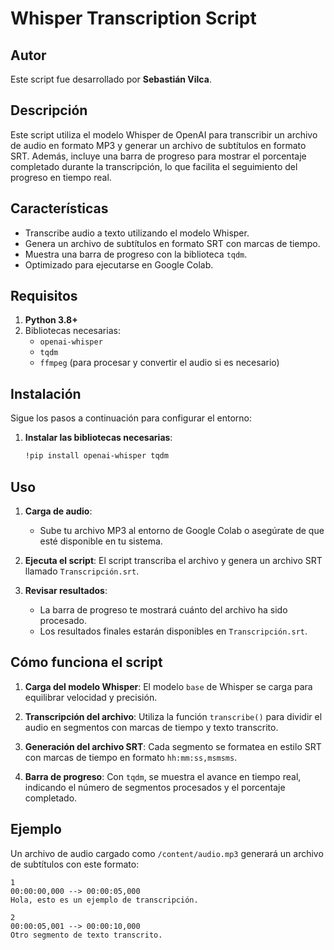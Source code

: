 # Whisper Transcription Script

## Autor
Este script fue desarrollado por **Sebastián Vilca**.

## Descripción
Este script utiliza el modelo Whisper de OpenAI para transcribir un archivo de audio en formato MP3 y generar un archivo de subtítulos en formato SRT. Además, incluye una barra de progreso para mostrar el porcentaje completado durante la transcripción, lo que facilita el seguimiento del progreso en tiempo real.

## Características
- Transcribe audio a texto utilizando el modelo Whisper.
- Genera un archivo de subtítulos en formato SRT con marcas de tiempo.
- Muestra una barra de progreso con la biblioteca `tqdm`.
- Optimizado para ejecutarse en Google Colab.

## Requisitos
1. **Python 3.8+**
2. Bibliotecas necesarias:
   - `openai-whisper`
   - `tqdm`
   - `ffmpeg` (para procesar y convertir el audio si es necesario)

## Instalación
Sigue los pasos a continuación para configurar el entorno:

1. **Instalar las bibliotecas necesarias**:
   ```bash
   !pip install openai-whisper tqdm
   ```

## Uso
1. **Carga de audio**:
   - Sube tu archivo MP3 al entorno de Google Colab o asegúrate de que esté disponible en tu sistema.

2. **Ejecuta el script**:
   El script transcriba el archivo y genera un archivo SRT llamado `Transcripción.srt`.

3. **Revisar resultados**:
   - La barra de progreso te mostrará cuánto del archivo ha sido procesado.
   - Los resultados finales estarán disponibles en `Transcripción.srt`.

## Cómo funciona el script
1. **Carga del modelo Whisper**:
   El modelo `base` de Whisper se carga para equilibrar velocidad y precisión.

2. **Transcripción del archivo**:
   Utiliza la función `transcribe()` para dividir el audio en segmentos con marcas de tiempo y texto transcrito.

3. **Generación del archivo SRT**:
   Cada segmento se formatea en estilo SRT con marcas de tiempo en formato `hh:mm:ss,msmsms`.

4. **Barra de progreso**:
   Con `tqdm`, se muestra el avance en tiempo real, indicando el número de segmentos procesados y el porcentaje completado.

## Ejemplo
Un archivo de audio cargado como `/content/audio.mp3` generará un archivo de subtítulos con este formato:

```
1
00:00:00,000 --> 00:00:05,000
Hola, esto es un ejemplo de transcripción.

2
00:00:05,001 --> 00:00:10,000
Otro segmento de texto transcrito.
```



